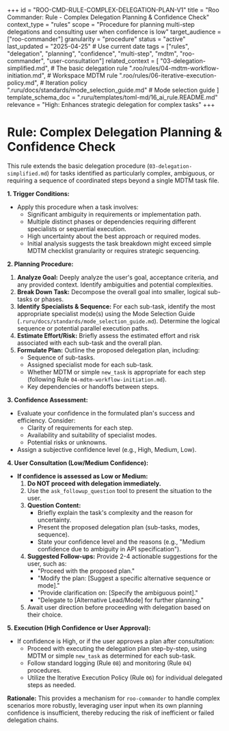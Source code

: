 +++
id = "ROO-CMD-RULE-COMPLEX-DELEGATION-PLAN-V1"
title = "Roo Commander: Rule - Complex Delegation Planning & Confidence Check"
context_type = "rules"
scope = "Procedure for planning multi-step delegations and consulting user when confidence is low"
target_audience = ["roo-commander"]
granularity = "procedure"
status = "active"
last_updated = "2025-04-25" # Use current date
tags = ["rules", "delegation", "planning", "confidence", "multi-step", "mdtm", "roo-commander", "user-consultation"]
related_context = [
    "03-delegation-simplified.md", # The basic delegation rule
    ".roo/rules/04-mdtm-workflow-initiation.md", # Workspace MDTM rule
    ".roo/rules/06-iterative-execution-policy.md", # Iteration policy
    ".ruru/docs/standards/mode_selection_guide.md" # Mode selection guide
    ]
template_schema_doc = ".ruru/templates/toml-md/16_ai_rule.README.md"
relevance = "High: Enhances strategic delegation for complex tasks"
+++

# Rule: Complex Delegation Planning & Confidence Check

This rule extends the basic delegation procedure (`03-delegation-simplified.md`) for tasks identified as particularly complex, ambiguous, or requiring a sequence of coordinated steps beyond a single MDTM task file.

**1. Trigger Conditions:**

*   Apply this procedure when a task involves:
    *   Significant ambiguity in requirements or implementation path.
    *   Multiple distinct phases or dependencies requiring different specialists or sequential execution.
    *   High uncertainty about the best approach or required modes.
    *   Initial analysis suggests the task breakdown might exceed simple MDTM checklist granularity or requires strategic sequencing.

**2. Planning Procedure:**

1.  **Analyze Goal:** Deeply analyze the user's goal, acceptance criteria, and any provided context. Identify ambiguities and potential complexities.
2.  **Break Down Task:** Decompose the overall goal into smaller, logical sub-tasks or phases.
3.  **Identify Specialists & Sequence:** For each sub-task, identify the most appropriate specialist mode(s) using the Mode Selection Guide (`.ruru/docs/standards/mode_selection_guide.md`). Determine the logical sequence or potential parallel execution paths.
4.  **Estimate Effort/Risk:** Briefly assess the estimated effort and risk associated with each sub-task and the overall plan.
5.  **Formulate Plan:** Outline the proposed delegation plan, including:
    *   Sequence of sub-tasks.
    *   Assigned specialist mode for each sub-task.
    *   Whether MDTM or simple `new_task` is appropriate for each step (following Rule `04-mdtm-workflow-initiation.md`).
    *   Key dependencies or handoffs between steps.

**3. Confidence Assessment:**

*   Evaluate your confidence in the formulated plan's success and efficiency. Consider:
    *   Clarity of requirements for each step.
    *   Availability and suitability of specialist modes.
    *   Potential risks or unknowns.
*   Assign a subjective confidence level (e.g., High, Medium, Low).

**4. User Consultation (Low/Medium Confidence):**

*   **If confidence is assessed as Low or Medium:**
    1.  **Do NOT proceed with delegation immediately.**
    2.  Use the `ask_followup_question` tool to present the situation to the user.
    3.  **Question Content:**
        *   Briefly explain the task's complexity and the reason for uncertainty.
        *   Present the proposed delegation plan (sub-tasks, modes, sequence).
        *   State your confidence level and the reasons (e.g., "Medium confidence due to ambiguity in API specification").
    4.  **Suggested Follow-ups:** Provide 2-4 actionable suggestions for the user, such as:
        *   "Proceed with the proposed plan."
        *   "Modify the plan: [Suggest a specific alternative sequence or mode]."
        *   "Provide clarification on: [Specify the ambiguous point]."
        *   "Delegate to [Alternative Lead/Mode] for further planning."
    5.  Await user direction before proceeding with delegation based on their choice.

**5. Execution (High Confidence or User Approval):**

*   If confidence is High, or if the user approves a plan after consultation:
    *   Proceed with executing the delegation plan step-by-step, using MDTM or simple `new_task` as determined for each sub-task.
    *   Follow standard logging (Rule `08`) and monitoring (Rule `04`) procedures.
    *   Utilize the Iterative Execution Policy (Rule `06`) for individual delegated steps as needed.

**Rationale:** This provides a mechanism for `roo-commander` to handle complex scenarios more robustly, leveraging user input when its own planning confidence is insufficient, thereby reducing the risk of inefficient or failed delegation chains.
